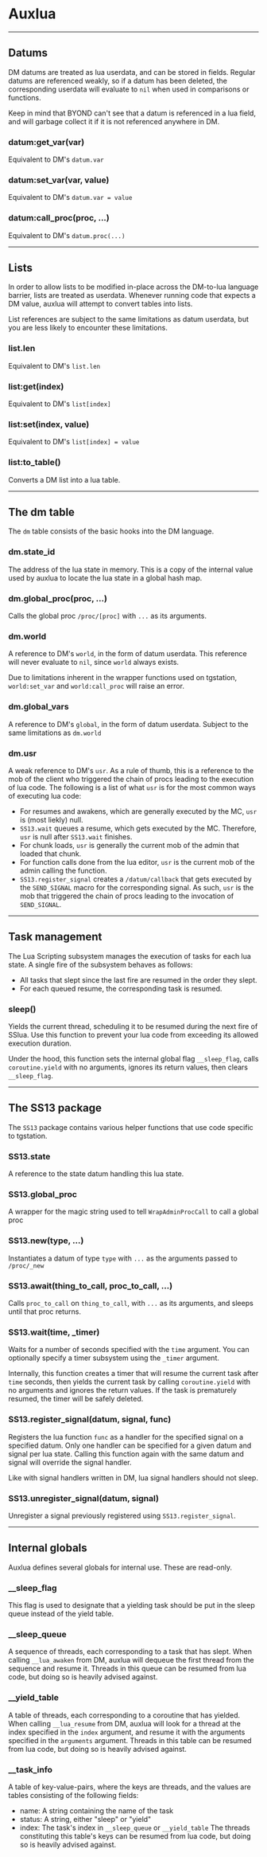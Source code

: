 # Auxlua

---

## Datums
DM datums are treated as lua userdata, and can be stored in fields. Regular datums are referenced weakly, so if a datum has been deleted, the corresponding userdata will evaluate to `nil` when used in comparisons or functions.

Keep in mind that BYOND can't see that a datum is referenced in a lua field, and will garbage collect it if it is not referenced anywhere in DM.

### datum:get_var(var)
Equivalent to DM's `datum.var`

### datum:set_var(var, value)
Equivalent to DM's `datum.var = value`

### datum:call_proc(proc, ...)
Equivalent to DM's `datum.proc(...)`

---

## Lists
In order to allow lists to be modified in-place across the DM-to-lua language barrier, lists are treated as userdata. Whenever running code that expects a DM value, auxlua will attempt to convert tables into lists.

List references are subject to the same limitations as datum userdata, but you are less likely to encounter these limitations.

### list.len
Equivalent to DM's `list.len`

### list:get(index)
Equivalent to DM's `list[index]`

### list:set(index, value)
Equivalent to DM's `list[index] = value`

### list:to_table()
Converts a DM list into a lua table.

---

## The dm table
The `dm` table consists of the basic hooks into the DM language.

### dm.state_id
The address of the lua state in memory. This is a copy of the internal value used by auxlua to locate the lua state in a global hash map.

### dm.global_proc(proc, ...)
Calls the global proc `/proc/[proc]` with `...` as its arguments.

### dm.world
A reference to DM's `world`, in the form of datum userdata. This reference will never evaluate to `nil`, since `world` always exists.

Due to limitations inherent in the wrapper functions used on tgstation, `world:set_var` and `world:call_proc` will raise an error.

### dm.global_vars
A reference to DM's `global`, in the form of datum userdata. Subject to the same limitations as `dm.world`

### dm.usr
A weak reference to DM's `usr`. As a rule of thumb, this is a reference to the mob of the client who triggered the chain of procs leading to the execution of lua code. The following is a list of what `usr` is for the most common ways of executing lua code:
- For resumes and awakens, which are generally executed by the MC, `usr` is (most liekly) null.
- `SS13.wait` queues a resume, which gets executed by the MC. Therefore, `usr` is null after `SS13.wait` finishes.
- For chunk loads, `usr` is generally the current mob of the admin that loaded that chunk.
- For function calls done from the lua editor, `usr` is the current mob of the admin calling the function.
- `SS13.register_signal` creates a `/datum/callback` that gets executed by the `SEND_SIGNAL` macro for the corresponding signal. As such, `usr` is the mob that triggered the chain of procs leading to the invocation of `SEND_SIGNAL`.

---

## Task management
The Lua Scripting subsystem manages the execution of tasks for each lua state. A single fire of the subsystem behaves as follows:
- All tasks that slept since the last fire are resumed in the order they slept.
- For each queued resume, the corresponding task is resumed.

### sleep()
Yields the current thread, scheduling it to be resumed during the next fire of SSlua. Use this function to prevent your lua code from exceeding its allowed execution duration.

Under the hood, this function sets the internal global flag `__sleep_flag`, calls `coroutine.yield` with no arguments, ignores its return values, then clears `__sleep_flag`.

---

## The SS13 package
The `SS13` package contains various helper functions that use code specific to tgstation.

### SS13.state
A reference to the state datum handling this lua state.

### SS13.global_proc
A wrapper for the magic string used to tell `WrapAdminProcCall` to call a global proc

### SS13.new(type, ...)
Instantiates a datum of type `type` with `...` as the arguments passed to `/proc/_new`

### SS13.await(thing_to_call, proc_to_call, ...)
Calls `proc_to_call` on `thing_to_call`, with `...` as its arguments, and sleeps until that proc returns.

### SS13.wait(time, _timer)
Waits for a number of seconds specified with the `time` argument. You can optionally specify a timer subsystem using the `_timer` argument.

Internally, this function creates a timer that will resume the current task after `time` seconds, then yields the current task by calling `coroutine.yield` with no arguments and ignores the return values. If the task is prematurely resumed, the timer will be safely deleted.

### SS13.register_signal(datum, signal, func)
Registers the lua function `func` as a handler for the specified signal on a specified datum. Only one handler can be specified for a given datum and signal per lua state. Calling this function again with the same datum and signal will override the signal handler.

Like with signal handlers written in DM, lua signal handlers should not sleep.

### SS13.unregister_signal(datum, signal)
Unregister a signal previously registered using `SS13.register_signal`.

---

## Internal globals
Auxlua defines several globals for internal use. These are read-only.

### __sleep_flag
This flag is used to designate that a yielding task should be put in the sleep queue instead of the yield table.

### __sleep_queue
A sequence of threads, each corresponding to a task that has slept. When calling `__lua_awaken` from DM, auxlua will dequeue the first thread from the sequence and resume it. Threads in this queue can be resumed from lua code, but doing so is heavily advised against.

### __yield_table
A table of threads, each corresponding to a coroutine that has yielded. When calling `__lua_resume` from DM, auxlua will look for a thread at the index specified in the `index` argument, and resume it with the arguments specified in the `arguments` argument. Threads in this table can be resumed from lua code, but doing so is heavily advised against.

### __task_info
A table of key-value-pairs, where the keys are threads, and the values are tables consisting of the following fields:
- name: A string containing the name of the task
- status: A string, either "sleep" or "yield"
- index: The task's index in `__sleep_queue` or `__yield_table`
The threads constituting this table's keys can be resumed from lua code, but doing so is heavily advised against.
